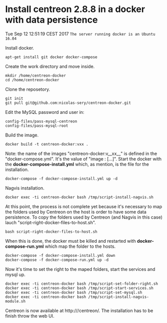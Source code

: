 # Install centreon 2.8.8 in a docker with data persistence

Tue Sep 12 12:51:19 CEST 2017
`The server running docker is an Ubuntu 16.04`

Install docker.

    apt-get install git docker docker-compose
Create the work directory and move inside.

    mkdir /home/centreon-docker
    cd /home/centreon-docker
Clone the reposetory.

    git init
    git pull git@github.com:nicolas-sery/centreon-docker.git
Edit the MySQL password and user in:

    config-files/pass-mysql-centreon
    config-files/pass-mysql-root
Build the image.

    docker build -t centreon-docker:vxx .
Note: the name of the images "centreon-docker:v__xx__" is defined in the "docker-compose.yml". It's the value of "image : […]".
Start the docker with the **docker-compose-install.yml** which, as mention, is the file for the installation.

    docker-compose -f docker-compose-install.yml up -d
Nagvis installation.

    docker exec -ti centreon-docker bash /tmp/script-install-nagvis.sh
At this point, the process is not complete yet because it's necessary to map the folders used by Centreon on the host is order to have some data persistence.
To copy the folders used by Centreon (and Nagvis in this case) lauch "script-right-docker-files-to-host.sh".

    bash script-right-docker-files-to-host.sh
When this is done, the docker must be killed and restarted with **docker-compose-run.yml** which map the folder to the hosts.

    docker-compose -f docker-compose-install.yml down
    docker-compose -f docker-compose-run.yml up -d
Now it's time to set the right to the maped folders, start the services and mysql up.

    docker exec -ti centreon-docker bash /tmp/script-set-folder-right.sh
    docker exec -ti centreon-docker bash /tmp/script-start-services.sh
    docker exec -ti centreon-docker bash /tmp/script-set-mysql.sh
    docker exec -ti centreon-docker bash /tmp/script-install-nagvis-module.sh
Centreon is now available at http://<your-server>/centreon/. The installation has to be finish throw the web UI.
